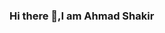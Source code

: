 ### Hi there 👋,I am Ahmad Shakir


<!--
**10kshakir/10kshakir** is a ✨ _special_ ✨ repository because its `README.md` (this file) appears on your GitHub profile.

Here are some ideas to get you started:

- 
- 🌱 I’m currently learning Algorithms
- 💬 Ask me about ...
- 📫 How to reach me: ...
- 😄 Pronouns: ...
- ⚡ Fun fact: ...
-->
